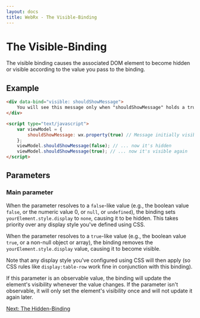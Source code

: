 ```yaml
---
layout: docs
title: WebRx - The Visible-Binding
---
```

# The Visible-Binding


The visible binding causes the associated DOM element to become hidden or visible according to the value you pass to the binding.

## Example

```html
<div data-bind="visible: shouldShowMessage">
    You will see this message only when "shouldShowMessage" holds a true value.
</div>
```
 
```html
<script type="text/javascript">
    var viewModel = {
        shouldShowMessage: wx.property(true) // Message initially visible
    };
    viewModel.shouldShowMessage(false); // ... now it's hidden
    viewModel.shouldShowMessage(true); // ... now it's visible again
</script>
```

## Parameters

### Main parameter

When the parameter resolves to a <code>false</code>-like value (e.g., the boolean value <code>false</code>, or the numeric value 0, 
or <code>null</code>, or <code>undefined</code>), the binding sets <code>yourElement.style.display</code> to <code>none</code>, 
causing it to be hidden. This takes priority over any display style you've defined using CSS.

When the parameter resolves to a <code>true</code>-like value (e.g., the boolean value <code>true</code>, or a non-null object or array), 
the binding removes the <code>yourElement.style.display</code> value, causing it to become visible.

Note that any display style you've configured using CSS will then apply (so CSS rules like <code>display:table-row</code> 
work fine in conjunction with this binding).

If this parameter is an observable value, the binding will update the element's visibility whenever the value changes. 
If the parameter isn't observable, it will only set the element's visibility once and will not update it again later.

<a class="next-topic" href="/docs/hidden-binding.html">Next: The Hidden-Binding</a>
